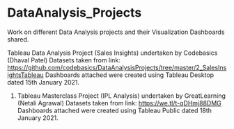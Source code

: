 # DataAnalysis_Projects
Work on different Data Analysis projects and their Visualization Dashboards shared.

 Tableau Data Analysis Project (Sales Insights) undertaken by Codebasics (Dhaval Patel)
Datasets taken from link: https://github.com/codebasics/DataAnalysisProjects/tree/master/2_SalesInsightsTableau
Dashboards attached were created using Tableau Desktop dated 15th January 2021.

1. Tableau Masterclass Project (IPL Analysis) undertaken by GreatLearning (Netali Agrawal)
Datasets taken from link: https://we.tl/t-qDHmj88DMG
Dashboards attached were created using Tableau Public dated 18th January 2021.
